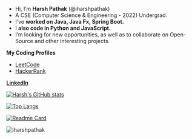 
-  Hi, I’m **Harsh Pathak** (@iharshpathak)
-  A CSE (Computer Science & Engineering - 2022) Undergrad.
-  I’ve **worked on Java, Java Fx, Spring Boot.**
-  I **also code in Python and JavaScript.**
-  I’m looking for new opportunities, as well as to collaborate on Open-Source and other interesting projects.
<!--📫 How to reach me (just ping me via a message)-->
<!---
iharshpathak/iharshpathak is a ✨ special ✨ repository because its `README.md` (this file) appears on your GitHub profile.
You can click the Preview link to take a look at your changes.
--->
**My Coding Profiles**
- [LeetCode](https://leetcode.com/iamharshpathak)
- [HackerRank](https://www.hackerrank.com/iamhp)

 **[LinkedIn](https://www.linkedin.com/in/itsharshpathak)**
 
 [![Harsh's GitHub stats](https://github-readme-stats.vercel.app/api?username=iharshpathak&show_icons=true&theme=tokyonight)](https://github.com/iharshpathak/github-readme-stats)


[![Top Langs](https://github-readme-stats.vercel.app/api/top-langs/?username=iharshpathak&langs_count=10&show_icons=true&theme=tokyonight)](https://github.com/iharshpathak)

[![Readme Card](https://github-readme-stats.vercel.app/api/pin/?username=iharshpathak&repo=github-readme-stats)](https://github.com/iharshpathak/github-readme-stats)
  

![iharshpathak](https://user-images.githubusercontent.com/83153262/115984460-c90a4a80-a5c4-11eb-888c-25faeb3542fa.gif)
